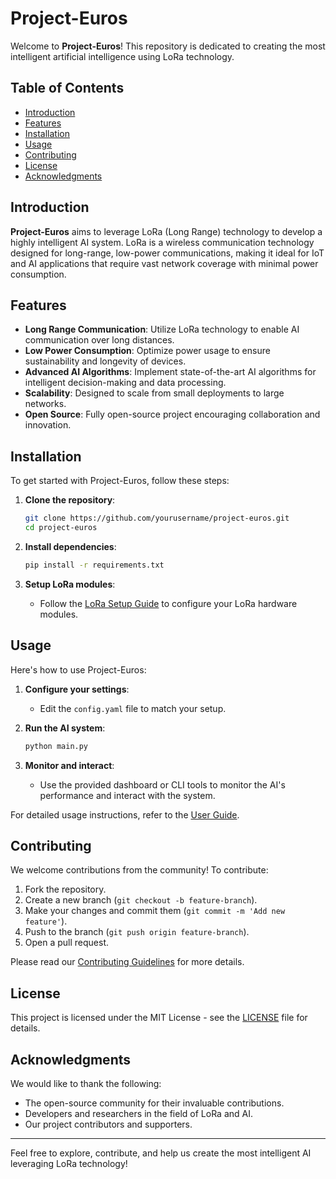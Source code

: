 # Project-Euros

Welcome to **Project-Euros**! This repository is dedicated to creating the most intelligent artificial intelligence using LoRa technology.

## Table of Contents

- [Introduction](#introduction)
- [Features](#features)
- [Installation](#installation)
- [Usage](#usage)
- [Contributing](#contributing)
- [License](#license)
- [Acknowledgments](#acknowledgments)

## Introduction

**Project-Euros** aims to leverage LoRa (Long Range) technology to develop a highly intelligent AI system. LoRa is a wireless communication technology designed for long-range, low-power communications, making it ideal for IoT and AI applications that require vast network coverage with minimal power consumption.

## Features

- **Long Range Communication**: Utilize LoRa technology to enable AI communication over long distances.
- **Low Power Consumption**: Optimize power usage to ensure sustainability and longevity of devices.
- **Advanced AI Algorithms**: Implement state-of-the-art AI algorithms for intelligent decision-making and data processing.
- **Scalability**: Designed to scale from small deployments to large networks.
- **Open Source**: Fully open-source project encouraging collaboration and innovation.

## Installation

To get started with Project-Euros, follow these steps:

1. **Clone the repository**:
    ```sh
    git clone https://github.com/yourusername/project-euros.git
    cd project-euros
    ```

2. **Install dependencies**:
    ```sh
    pip install -r requirements.txt
    ```

3. **Setup LoRa modules**:
    - Follow the [LoRa Setup Guide](docs/lora-setup.md) to configure your LoRa hardware modules.

## Usage

Here's how to use Project-Euros:

1. **Configure your settings**:
    - Edit the `config.yaml` file to match your setup.

2. **Run the AI system**:
    ```sh
    python main.py
    ```

3. **Monitor and interact**:
    - Use the provided dashboard or CLI tools to monitor the AI's performance and interact with the system.

For detailed usage instructions, refer to the [User Guide](docs/user-guide.md).

## Contributing

We welcome contributions from the community! To contribute:

1. Fork the repository.
2. Create a new branch (`git checkout -b feature-branch`).
3. Make your changes and commit them (`git commit -m 'Add new feature'`).
4. Push to the branch (`git push origin feature-branch`).
5. Open a pull request.

Please read our [Contributing Guidelines](CONTRIBUTING.md) for more details.

## License

This project is licensed under the MIT License - see the [LICENSE](LICENSE) file for details.

## Acknowledgments

We would like to thank the following:

- The open-source community for their invaluable contributions.
- Developers and researchers in the field of LoRa and AI.
- Our project contributors and supporters.

---

Feel free to explore, contribute, and help us create the most intelligent AI leveraging LoRa technology!
